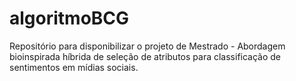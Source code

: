 # algoritmoBCG
Repositório para disponibilizar o projeto de Mestrado - Abordagem bioinspirada híbrida de seleção de atributos para classificação de sentimentos em mídias sociais.
